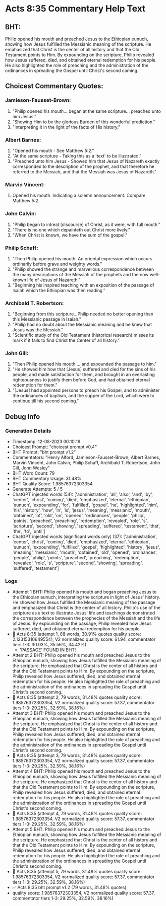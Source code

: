# Acts 8:35 Commentary Help Text

## BHT:
Philip opened his mouth and preached Jesus to the Ethiopian eunuch, showing how Jesus fulfilled the Messianic meaning of the scripture. He emphasized that Christ is the center of all history and that the Old Testament points to Him. By expounding on the scripture, Philip revealed how Jesus suffered, died, and obtained eternal redemption for his people. He also highlighted the role of preaching and the administration of the ordinances in spreading the Gospel until Christ's second coming.

## Choicest Commentary Quotes:
### Jamieson-Fausset-Brown:
1. "Philip opened his mouth... began at the same scripture... preached unto him Jesus." 
2. "Showing Him to be the glorious Burden of this wonderful prediction." 
3. "Interpreting it in the light of the facts of His history."

### Albert Barnes:
1. "Opened his mouth - See Matthew 5:2."
2. "At the same scripture - Taking this as a 'text' to be illustrated."
3. "Preached unto him Jesus - Showed him that Jesus of Nazareth exactly corresponded to the description of the prophet, and that therefore he referred to the Messiah, and that the Messiah was Jesus of Nazareth."

### Marvin Vincent:
1. Opened his mouth. Indicating a solemn announcement. Compare Matthew 5:2.


### John Calvin:
1. "Philip began to intreat [discourse] of Christ, as it were, with full mouth."
2. "There is no one which depainteth out Christ more lively."
3. "When Christ is known, we have the sum of the gospel."

### Philip Schaff:
1. "Then Philip opened his mouth. An oriental expression which occurs ordinarily before grave and weighty words." 
2. "Philip showed the strange and marvellous correspondence between the many descriptions of the Messiah of the prophets and the now well-known life of Jesus of Nazareth." 
3. "Beginning his inspired teaching with an exposition of the passage of Isaiah which the Ethiopian was then reading."

### Archibald T. Robertson:
1. "Beginning from this scripture...Philip needed no better opening than this Messianic passage in Isaiah."
2. "Philip had no doubt about the Messianic meaning and he knew that Jesus was the Messiah."
3. "Scientific study of the Old Testament (historical research) misses its mark if it fails to find Christ the Center of all history."

### John Gill:
1. "Then Philip opened his mouth.... and expounded the passage to him." 
2. "He showed him how that [Jesus] suffered and died for the sins of his people, and made satisfaction for them, and brought in an everlasting righteousness to justify them before God, and had obtained eternal redemption for them."
3. "[Jesus] had appointed persons to preach his Gospel, and to administer the ordinances of baptism, and the supper of the Lord, which were to continue till his second coming."


## Debug Info
### Generation Details
- Timestamp: 12-08-2023 00:10:16
- Choicest Prompt: "choicest prompt v0.4"
- BHT Prompt: "bht prompt v1.2"
- Commentators: "Henry Alford, Jamieson-Fausset-Brown, Albert Barnes, Marvin Vincent, John Calvin, Philip Schaff, Archibald T. Robertson, John Gill, John Wesley"
- BHT Word Count: 79
- BHT Commentary Usage: 31.48%
- BHT Quality Score: 1.98576372303354
- Generate Attempts: 5 / 5
- ChatGPT injected words (54):
	['administration', 'all', 'also', 'and', 'by', 'center', 'christ', 'coming', 'died', 'emphasized', 'eternal', 'ethiopian', 'eunuch', 'expounding', 'for', 'fulfilled', 'gospel', 'he', 'highlighted', 'him', 'his', 'history', 'how', 'in', 'is', 'jesus', 'meaning', 'messianic', 'mouth', 'obtained', 'of', 'old', 'on', 'opened', 'ordinances', 'people', 'philip', 'points', 'preached', 'preaching', 'redemption', 'revealed', 'role', 's', 'scripture', 'second', 'showing', 'spreading', 'suffered', 'testament', 'that', 'the', 'to', 'until']
- ChatGPT injected words (significant words only) (37):
	['administration', 'center', 'christ', 'coming', 'died', 'emphasized', 'eternal', 'ethiopian', 'eunuch', 'expounding', 'fulfilled', 'gospel', 'highlighted', 'history', 'jesus', 'meaning', 'messianic', 'mouth', 'obtained', 'old', 'opened', 'ordinances', 'people', 'philip', 'points', 'preached', 'preaching', 'redemption', 'revealed', 'role', 's', 'scripture', 'second', 'showing', 'spreading', 'suffered', 'testament']

### Logs
- Attempt 1 BHT: Philip opened his mouth and began preaching Jesus to the Ethiopian eunuch, interpreting the scripture in light of Jesus' history. He showed how Jesus fulfilled the Messianic meaning of the passage and emphasized that Christ is the center of all history. Philip's use of the scripture as a text to illustrate Jesus' life and teachings demonstrated the correspondence between the prophecies of the Messiah and the life of Jesus. By expounding on the passage, Philip revealed how Jesus suffered, died, and obtained eternal redemption for his people.
- 🔄 Acts 8:35 (attempt 1, 88 words, 30.91% quotes quality score: 2.123153106495541, V2 normalized quality score: 61.94, commentator tiers 1-3: 30.03%, 35.56%, 34.42%) 
	- 'PASSAGE' FOUND IN BHT!
- Attempt 2 BHT: Philip opened his mouth and preached Jesus to the Ethiopian eunuch, showing how Jesus fulfilled the Messianic meaning of the scripture. He emphasized that Christ is the center of all history and that the Old Testament points to Him. By expounding on the scripture, Philip revealed how Jesus suffered, died, and obtained eternal redemption for his people. He also highlighted the role of preaching and the administration of the ordinances in spreading the Gospel until Christ's second coming.
- 🔄 Acts 8:35 (attempt 2, 79 words, 31.48% quotes quality score: 1.98576372303354, V2 normalized quality score: 57.37, commentator tiers 1-3: 29.25%, 32.59%, 38.16%)
- Attempt 3 BHT: Philip opened his mouth and preached Jesus to the Ethiopian eunuch, showing how Jesus fulfilled the Messianic meaning of the scripture. He emphasized that Christ is the center of all history and that the Old Testament points to Him. By expounding on the scripture, Philip revealed how Jesus suffered, died, and obtained eternal redemption for his people. He also highlighted the role of preaching and the administration of the ordinances in spreading the Gospel until Christ's second coming.
- 🔄 Acts 8:35 (attempt 3, 79 words, 31.48% quotes quality score: 1.98576372303354, V2 normalized quality score: 57.37, commentator tiers 1-3: 29.25%, 32.59%, 38.16%)
- Attempt 4 BHT: Philip opened his mouth and preached Jesus to the Ethiopian eunuch, showing how Jesus fulfilled the Messianic meaning of the scripture. He emphasized that Christ is the center of all history and that the Old Testament points to Him. By expounding on the scripture, Philip revealed how Jesus suffered, died, and obtained eternal redemption for his people. He also highlighted the role of preaching and the administration of the ordinances in spreading the Gospel until Christ's second coming.
- 🔄 Acts 8:35 (attempt 4, 79 words, 31.48% quotes quality score: 1.98576372303354, V2 normalized quality score: 57.37, commentator tiers 1-3: 29.25%, 32.59%, 38.16%)
- Attempt 5 BHT: Philip opened his mouth and preached Jesus to the Ethiopian eunuch, showing how Jesus fulfilled the Messianic meaning of the scripture. He emphasized that Christ is the center of all history and that the Old Testament points to Him. By expounding on the scripture, Philip revealed how Jesus suffered, died, and obtained eternal redemption for his people. He also highlighted the role of preaching and the administration of the ordinances in spreading the Gospel until Christ's second coming.
- 🔄 Acts 8:35 (attempt 5, 79 words, 31.48% quotes quality score: 1.98576372303354, V2 normalized quality score: 57.37, commentator tiers 1-3: 29.25%, 32.59%, 38.16%)
- ✅ Acts 8:35 bht prompt v1.2 (79 words, 31.48% quotes)
- quality score: 1.98576372303354, V2 normalized quality score: 57.37, commentator tiers 1-3: 29.25%, 32.59%, 38.16%)